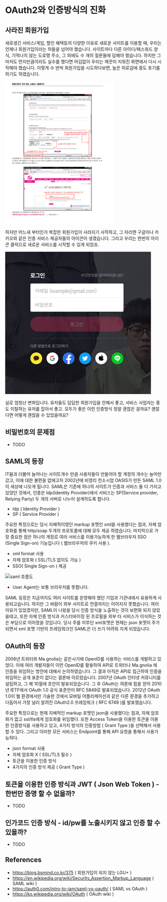 # OAuth2와 인증방식의 진화

## 사라진 회원가입

새로생긴 서비스/게임, 할인 혜택등의 다양한 이유로 새로운 사이트를 이용할 때, 우리는 언제나 회원가입이라는 허들을 넘어야 했습니다.
사이트마다 다른 아이디/패스워드 양식, 기억나지 않는 도로명 주소, 그 외에도 수 개의 질문들에 답해야 했습니다.
하지만 그 마저도 먼지만큼이라도 실수를 했다면 어김없이 우리는 깨끗이 지워진 화면에서 다시 시작해야 했습니다.
이렇게 수 번씩 회원가입을 시도하다보면, 높은 피로감에 중도 포기를 하기도 하였습니다.

[<img src="./images/register-fail.png" width="350"/>](register-fail.png)

하지만 어느새 부터인가 복잡한 회원가입이 사라지기 사작하고, 그 자리엔 구글이나 카카오와 같은 인증 서비스 제공자들의 아이콘이 생겼습니다.
그리고 우리는 한번의 아이콘 클릭으로 새로운 서비스를 시작할 수 있게 되었죠.

![sso example](./images/sso-eg.png)

실로 엄청난 변화입니다. 유저들도 답답한 회원가입을 안해서 좋고, 서비스 사업자는 중도 이탈하는 유저를 잡아서 좋고.
모두가 좋은 이런 인증방식 정말 괜찮은 걸까요? 괜찮다면 어떻게 괜찮을 수 있었을까요?

## 비밀번호의 문제점

- TODO

## SAML의 등장

IT붐과 더불어 늘어나는 사이트개수 만큼 사용자들이 만들어야 할 계정의 개수는 늘어만 갔고,
이에 대한 불편을 없애고자 2002년에 비영리 컨소시엄 OASIS가 만든 SAML 1.0이 세상에 나오게 됩니다.
SAML은 기존에 하나의 사이트가 인증과 서비스 둘 다 가지고 있었던 것에서,
인증은 Idp(Identity Provider)에서 서비스는 SP(Service provider, Relying Party) 두 개의 서버로 나누어 설계하도록 합니다.

- Idp ( Identity Provider )
- SP ( Service Provider )

주요한 특징으로는 당시 지배적이였던 markup 포멧인 xml을 사용했다는 점과, 자체 암호화를 통해 http/soap 두개의 프로토콜에 대해 모두 제공 하였습니다.
마지막으로 가장 중요한 점은 하나의 계정로 여러 서비스를 이용가능하게 한 웹브라우저 SSO (Single Sign-on) 기능입니다 ( 웹브라우저의 쿠키 사용 ).

- xml format 사용
- 자체 암호화 ( SSL/TLS 없이도 가능 )
- SSO( Single Sign-on ) 제공

![saml 흐름도](https://upload.wikimedia.org/wikipedia/commons/thumb/0/04/Saml2-browser-sso-redirect-post.png/600px-Saml2-browser-sso-redirect-post.png)

- User Agent는 보통 브라우저를 뜻합니다.

SAML 등장은 지금까지도 여러 사이트를 운영해야 했던 기업과 기관내에서 유용하게 사용되고습니다.
하지만 그 바람이 외부 사이트로 연결까지는 이어지지 못했습니다.
여러이유가 있었겠지만, SAML이 나왔을 당시 인증 방식을 노출하는 것이 보편화 되지 않았을테고,
또한 자체 인증 방식과 커스터바이징 된 프로필을 외부 타 서비스가 이식하는 것은 부담으로 이어졌을 것입니다.
당시 주를 이루던 xml포멧은 현재는 json 포멧이 주가 되면서 xml 포멧 기반의 프레임워크인 SAML은 더 쓰기 어려워 지게 되었습니다.

## OAuth의 등장

2006년 트위터와 Ma.gnolia는 같은시기에 OpenID를 사용하는 서비스를 개발하고 있었다. 이에 여러 개발자들이 이런 OpenID를 활용하여 API로 트위터나 Ma.gnolia 에 인증을 위임하는 방안에 대해서 논의하였습니다. 그 결과 아직은 API로 접근하여 인증을 위임하는 공개 표준이 없다는 결론에 이르렀습니다.
2007년 OAuth 인터넷 커뮤니티를 설립하고, 그 해 10월에 초안이 발표되었습니다. 그 후 OAuth는 여론에 힘을 얻어 2010년 IETF에서 OAuth 1.0 공식 표준안이 RFC 5849로 발표되었습니다. 2012년 OAuth 1.0이 웹 환경에서만 기술한 것에서 모바일 어플리케이션과 같은 다른 환경을 추가하고 다듬어서 가장 널리 알려진 OAuth2.0 프레임워크 ( RFC 6749 )를 발표했습니다.

주요한 특징으로는 현재 지배적인 markup 포멧인 json을 사용했다는 점과, 자체 암호화가 없고 ssl/tls에게 암호화를 위임했다.
또한 Access Token을 이용한 토큰을 이용한 인증방식을 사용하고 있고, 4가지 방식의 인증방법 ( Grant Type )을 선택해서 사용할 수 있다.
그리고 이러한 모든 서비스는 Endpoint를 통해 API 요청을 통해서 사용가능하다.

- json format 사용
- 자체 암호화 X ( SSL/TLS 필수 )
- 토큰을 이용한 인증 방식
- 4가지의 인증 방식 제공 ( Grant Type )

## 토큰을 이용한 인증 방식과 JWT ( Json Web Token ) - 한번만 증명 할 수 없을까?

- TODO

## 인가코드 인증 방식 - id/pw를 노출시키지 않고 인증 할 수 있을까?

- TODO

## References

- <https://blog.bsmind.co.kr/375> ( 회원가입이 되지 않는 LGU+ )
- <https://en.wikipedia.org/wiki/Security_Assertion_Markup_Language> ( SAML wiki )
- <https://auth0.com/intro-to-iam/saml-vs-oauth/> ( SAML vs OAuth )
- <https://ko.wikipedia.org/wiki/OAuth> ( OAuth wiki )
